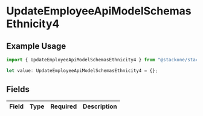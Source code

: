 # UpdateEmployeeApiModelSchemasEthnicity4

## Example Usage

```typescript
import { UpdateEmployeeApiModelSchemasEthnicity4 } from "@stackone/stackone-client-ts/sdk/models/shared";

let value: UpdateEmployeeApiModelSchemasEthnicity4 = {};
```

## Fields

| Field       | Type        | Required    | Description |
| ----------- | ----------- | ----------- | ----------- |